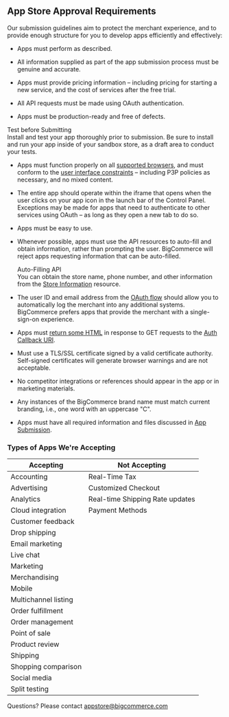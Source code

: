 ## <span class="jumptarget" id="approval"> App Store Approval Requirements </span>

Our submission guidelines aim to protect the merchant experience, and to provide enough structure for you to develop apps efficiently and effectively:

*   Apps must perform as described.

*   All information supplied as part of the app submission process must be genuine and accurate.

*   Apps must provide pricing information – including pricing for starting a new service, and the cost of services after the free trial.

*   All API requests must be made using OAuth authentication.

*   Apps must be production-ready and free of defects.
<aside class="warning">
<span class="aside-warning-hd">Test before Submitting </span><br>
Install and test your app thoroughly prior to submission. Be sure to install and run your app inside of your sandbox store, as a draft area to conduct your tests.
</aside>

*   Apps must function properly on all [supported browsers](#supported-browsers), and must conform to the [user interface constraints](#ui-constraints) – including P3P policies as necessary, and no mixed content.

*   The entire app should operate within the iframe that opens when the user clicks on your app icon in the launch bar of the Control Panel. Exceptions may be made for apps that need to authenticate to other services using OAuth – as long as they open a new tab to do so.

*   Apps must be easy to use.

*   Whenever possible, apps must use the API resources to auto-fill and obtain information, rather than prompting the user. BigCommerce will reject apps requesting information that can be auto-filled.

    <aside class="notice">
    <span class="aside-notice-hd">Auto-Filling API</span><br> You can obtain the store name, phone number, and other information from the <a href="/api/v2/#store-information-reference" target="_blank">Store&#160;Information</a> resource.
    </aside>

*   The user ID and email address from the [OAuth flow](#receiving-the-post-response) should allow you to automatically log the merchant into any additional systems. BigCommerce prefers apps that provide the merchant with a single-sign-on experience.

*   Apps must [return some HTML](#responding-to-the-get-request) in response to GET requests to the [Auth Callback URI](#processing-the-signed-payload).

*   Must use a TLS/SSL certificate signed by a valid certificate authority. Self-signed certificates will generate browser warnings and are not acceptable.

*   No competitor integrations or references should appear in the app or in marketing materials.

*   Any instances of the BigCommerce brand name must match current branding, i.e., one word with an uppercase "C".

*   Apps must have all required information and files discussed in [App Submission](#app-submission).

### <span class="jumptarget" id="apps-accepted"> Types of Apps We're Accepting </span>

| Accepting | Not Accepting |
| --- | --- |
| Accounting | Real-Time Tax |
| Advertising | Customized Checkout |
| Analytics | Real-time Shipping Rate updates |
| Cloud integration | Payment Methods |
| Customer feedback |
| Drop shipping |
| Email marketing |
| Live chat |
| Marketing |
| Merchandising |
| Mobile |
| Multichannel listing |
| Order fulfillment |
| Order management |
| Point of sale |
| Product review |
| Shipping |
| Shopping comparison |
| Social media |
| Split testing |

Questions? Please contact [appstore@bigcommerce.com](mailto:appstore@bigcommerce.com)
